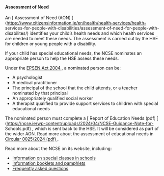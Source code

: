 ####  **Assessment of Need**

An [ Assessment of Need (AON)
](https://www.citizensinformation.ie/en/health/health-services/health-
services-for-people-with-disabilities/assessment-of-need-for-people-with-
disabilites/) identifies your child’s health needs and which health services
are needed to meet these needs. The assessment is carried out by the HSE for
children or young people with a disability.

If your child has special educational needs, the NCSE nominates an appropriate
person to help the HSE assess these needs.

Under the [ EPSEN Act 2004
](https://www.irishstatutebook.ie/eli/2004/act/30/section/5/enacted/en/html) ,
a nominated person can be:

  * A psychologist 
  * A medical practitioner 
  * The principal of the school that the child attends, or a teacher nominated by that principal 
  * An appropriately qualified social worker 
  * A therapist qualified to provide support services to children with special educational needs 

The nominated person must complete a [ Report of Education Needs (pdf)
](https://ncse.ie/wp-content/uploads/2024/04/NCSE-Guidance-Note-for-
Schools.pdf) , which is sent back to the HSE. It will be considered as part of
the wider AON. Read more about the assessment of educational needs in [
Circular 0025/2024 (pdf)
](https://www.gov.ie/pdf/?file=https://assets.gov.ie/290397/244e7f90-4858-4dc2-98b4-aa99b5a6e4a4.pdf#page=null)
.

Read more about the NCSE on its website, including:

  * [ Information on special classes in schools ](https://ncse.ie/special-classes)
  * [ Information booklets and pamphlets ](https://ncse.ie/information-booklets-pamphlets-2)
  * [ Frequently asked questions ](https://ncse.ie/faqs)

